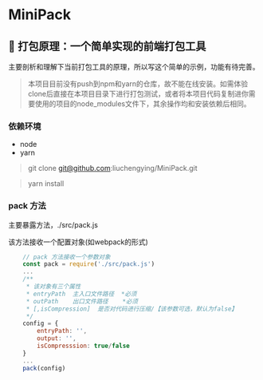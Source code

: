 # MiniPack
:tada: 打包原理：一个简单实现的前端打包工具
--------------------------
主要剖析和理解下当前打包工具的原理，所以写这个简单的示例，功能有待完善。

> 本项目目前没有push到npm和yarn的仓库，故不能在线安装。如需体验clone后直接在本项目目录下进行打包测试，或者将本项目代码复制进你需要使用的项目的node_modules文件下，其余操作均和安装依赖后相同。

### 依赖环境
* node
* yarn

> git clone git@github.com:liuchengying/MiniPack.git

> yarn install
### pack 方法
主要暴露方法，./src/pack.js

该方法接收一个配置对象(如webpack的形式)
``` javascript
    // pack 方法接收一个参数对象
    const pack = require('./src/pack.js')
    ...
    /**
     * 该对象有三个属性
     * entryPath  主入口文件路径  *必须
     * outPath    出口文件路径    *必须
     * [,isCompression]  是否对代码进行压缩/【该参数可选，默认为false】
     */
    config = {
        entryPath: '',
        output: '',
        isCompresssion: true/false  
    }
    ...
    pack(config)
```
